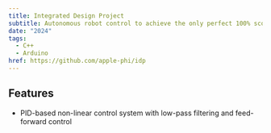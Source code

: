 ```yaml
---
title: Integrated Design Project
subtitle: Autonomous robot control to achieve the only perfect 100% score in the competition
date: "2024"
tags:
  - C++
  - Arduino
href: https://github.com/apple-phi/idp
---
```


## Features

- PID-based non-linear control system with low-pass filtering and feed-forward control
